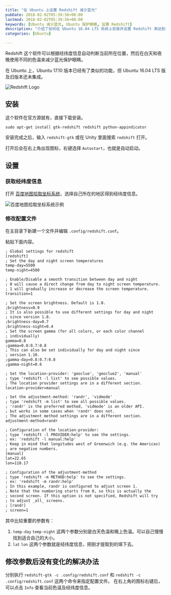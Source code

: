 ```yaml
---
title: "在 Ubuntu 上设置 Redshift 减少蓝光"
pubDate: 2018-02-02T05:39:56+08:00
lastmod: 2018-02-02T05:39:56+08:00
keywords: [Ubuntu 减少蓝光, Ubuntu 保护眼睛, 设置 Redshift]
description: "介绍了如何在 Ubuntu 16.04 LTS 系统上安装并设置 Redshift 来达到减少蓝光、保护眼睛的目的。"
categories: [Ubuntu]

---
```


Redshift 这个软件可以根据经纬度信息自动判断当前所在位置，然后在白天和夜晚使用不同的色温来减少蓝光保护眼睛。

在 Ubuntu 上，Ubuntu 17.10 版本已经有了类似的功能，但 Ubuntu 16.04 LTS 版及旧版本还未集成。

<!--more-->

![Redshift Logo](/images/set-redshift-to-reduce-blue-light-on-ubuntu/redshift-logo.webp "Redshift Logo")

## 安装

这个软件在官方源就有，直接下载安装。

```shell
sudo apt-get install gtk-redshift redshift python-appindicator
```

安装完成之后，输入 `redshift-gtk` 或在 Unity 里面搜索 `redshift` 打开。

打开后会在右上角出现图标，右键选择 `Autostart`，也就是自动启动。

## 设置

### 获取经纬度信息

打开 [百度地图拾取坐标系统](https://api.map.baidu.com/lbsapi/getpoint/)，选择自己所在的地区得到经纬度信息。

![百度地图拾取坐标系统示例](/images/set-redshift-to-reduce-blue-light-on-ubuntu/baidu-map.webp "百度地图拾取坐标系统示例")

### 修改配置文件

在主目录下新建一个文件并编辑 `.config/redshift.conf`。

粘贴下面内容。

```txt
; Global settings for redshift
[redshift]
; Set the day and night screen temperatures
temp-day=5500
temp-night=4500

; Enable/Disable a smooth transition between day and night
; 0 will cause a direct change from day to night screen temperature.
; 1 will gradually increase or decrease the screen temperature.
transition=1

; Set the screen brightness. Default is 1.0.
;brightness=0.9
; It is also possible to use different settings for day and night
; since version 1.8.
;brightness-day=0.7
;brightness-night=0.4
; Set the screen gamma (for all colors, or each color channel
; individually)
gamma=0.8
;gamma=0.8:0.7:0.8
; This can also be set individually for day and night since
; version 1.10.
;gamma-day=0.8:0.7:0.8
;gamma-night=0.6

; Set the location-provider: 'geoclue', 'geoclue2', 'manual'
; type 'redshift -l list' to see possible values.
; The location provider settings are in a different section.
location-provider=manual

; Set the adjustment-method: 'randr', 'vidmode'
; type 'redshift -m list' to see all possible values.
; 'randr' is the preferred method, 'vidmode' is an older API.
; but works in some cases when 'randr' does not.
; The adjustment method settings are in a different section.
adjustment-method=randr

; Configuration of the location-provider:
; type 'redshift -l PROVIDER:help' to see the settings.
; ex: 'redshift -l manual:help'
; Keep in mind that longitudes west of Greenwich (e.g. the Americas)
; are negative numbers.
[manual]
lat=22.65
lon=110.17

; Configuration of the adjustment-method
; type 'redshift -m METHOD:help' to see the settings.
; ex: 'redshift -m randr:help'
; In this example, randr is configured to adjust screen 1.
; Note that the numbering starts from 0, so this is actually the
; second screen. If this option is not specified, Redshift will try
; to adjust _all_ screens.
; [randr]
; screen=1
```

其中比较重要的参数有：

1. `temp-day` `temp-night` 这两个参数分别是白天色温和晚上色温。可以自己慢慢找到适合自己的大小。
2. `lat` `lon` 这两个参数就是经纬度信息，把刚才提取到的填下去。

## 修改参数后没有变化的解决办法

分别执行 `redshift-gtk -c .config/redshift.conf` 和 `redshift -c .config/redshift.conf` 这两个命令来指定配置文件。
在右上角的图标右键后，可以点击 `Info` 查看当前色温及经纬度信息。